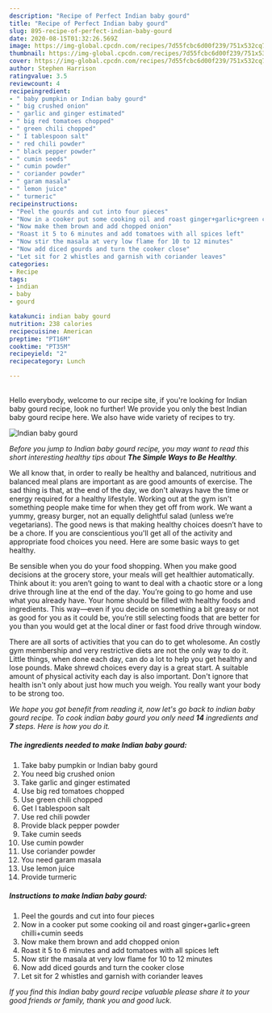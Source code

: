 ```yaml
---
description: "Recipe of Perfect Indian baby gourd"
title: "Recipe of Perfect Indian baby gourd"
slug: 895-recipe-of-perfect-indian-baby-gourd
date: 2020-08-15T01:32:26.569Z
image: https://img-global.cpcdn.com/recipes/7d55fcbc6d00f239/751x532cq70/indian-baby-gourd-recipe-main-photo.jpg
thumbnail: https://img-global.cpcdn.com/recipes/7d55fcbc6d00f239/751x532cq70/indian-baby-gourd-recipe-main-photo.jpg
cover: https://img-global.cpcdn.com/recipes/7d55fcbc6d00f239/751x532cq70/indian-baby-gourd-recipe-main-photo.jpg
author: Stephen Harrison
ratingvalue: 3.5
reviewcount: 4
recipeingredient:
- " baby pumpkin or Indian baby gourd"
- " big crushed onion"
- " garlic and ginger estimated"
- " big red tomatoes chopped"
- " green chili chopped"
- " I tablespoon salt"
- " red chili powder"
- " black pepper powder"
- " cumin seeds"
- " cumin powder"
- " coriander powder"
- " garam masala"
- " lemon juice"
- " turmeric"
recipeinstructions:
- "Peel the gourds and cut into four pieces"
- "Now in a cooker put some cooking oil and roast ginger+garlic+green chilli+cumin seeds"
- "Now make them brown and add chopped onion"
- "Roast it 5 to 6 minutes and add tomatoes with all spices left"
- "Now stir the masala at very low flame for 10 to 12 minutes"
- "Now add diced gourds and turn the cooker close"
- "Let sit for 2 whistles and garnish with coriander leaves"
categories:
- Recipe
tags:
- indian
- baby
- gourd

katakunci: indian baby gourd 
nutrition: 238 calories
recipecuisine: American
preptime: "PT16M"
cooktime: "PT35M"
recipeyield: "2"
recipecategory: Lunch

---
```

<br>
Hello everybody, welcome to our recipe site, if you're looking for Indian baby gourd recipe, look no further! We provide you only the best Indian baby gourd recipe here. We also have wide variety of recipes to try.
<br>


![Indian baby gourd](https://img-global.cpcdn.com/recipes/7d55fcbc6d00f239/751x532cq70/indian-baby-gourd-recipe-main-photo.jpg)

<i>Before you jump to Indian baby gourd recipe, you may want to read this short interesting healthy tips about <strong>The Simple Ways to Be Healthy</strong>.</i>

We all know that, in order to really be healthy and balanced, nutritious and balanced meal plans are important as are good amounts of exercise. The sad thing is that, at the end of the day, we don't always have the time or energy required for a healthy lifestyle. Working out at the gym isn't something people make time for when they get off from work. We want a yummy, greasy burger, not an equally delightful salad (unless we’re vegetarians). The good news is that making healthy choices doesn’t have to be a chore. If you are conscientious you'll get all of the activity and appropriate food choices you need. Here are some basic ways to get healthy.

Be sensible when you do your food shopping. When you make good decisions at the grocery store, your meals will get healthier automatically. Think about it: you aren’t going to want to deal with a chaotic store or a long drive through line at the end of the day. You’re going to go home and use what you already have. Your home should be filled with healthy foods and ingredients. This way—even if you decide on something a bit greasy or not as good for you as it could be, you’re still selecting foods that are better for you than you would get at the local diner or fast food drive through window.

There are all sorts of activities that you can do to get wholesome. An costly gym membership and very restrictive diets are not the only way to do it. Little things, when done each day, can do a lot to help you get healthy and lose pounds. Make shrewd choices every day is a great start. A suitable amount of physical activity each day is also important. Don't ignore that health isn't only about just how much you weigh. You really want your body to be strong too. 


<i>We hope you got benefit from reading it, now let's go back to indian baby gourd recipe. To cook indian baby gourd you only need <strong>14</strong> ingredients and <strong>7</strong> steps. Here is how you do it.
</i>

##### The ingredients needed to make Indian baby gourd:

1. Take  baby pumpkin or Indian baby gourd
1. You need  big crushed onion
1. Take  garlic and ginger estimated
1. Use  big red tomatoes chopped
1. Use  green chili chopped
1. Get  I tablespoon salt
1. Use  red chili powder
1. Provide  black pepper powder
1. Take  cumin seeds
1. Use  cumin powder
1. Use  coriander powder
1. You need  garam masala
1. Use  lemon juice
1. Provide  turmeric


##### Instructions to make Indian baby gourd:

1. Peel the gourds and cut into four pieces
1. Now in a cooker put some cooking oil and roast ginger+garlic+green chilli+cumin seeds
1. Now make them brown and add chopped onion
1. Roast it 5 to 6 minutes and add tomatoes with all spices left
1. Now stir the masala at very low flame for 10 to 12 minutes
1. Now add diced gourds and turn the cooker close
1. Let sit for 2 whistles and garnish with coriander leaves


<i>If you find this Indian baby gourd recipe valuable please share it to your good friends or family, thank you and good luck.</i>
